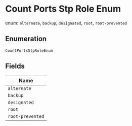 
# Count Ports Stp Role Enum

enum: `alternate`, `backup`, `designated`, `root`, `root-prevented`

## Enumeration

`CountPortsStpRoleEnum`

## Fields

| Name |
|  --- |
| `alternate` |
| `backup` |
| `designated` |
| `root` |
| `root-prevented` |

